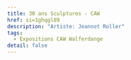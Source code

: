 ```yaml
---
title: 30 ans Sculptures - CAW
href: si=1ghqgl89
description: "Artiste: Jeannot Roller"
tags:
  - Expositions CAW Walferdange
detail: false
---
```

